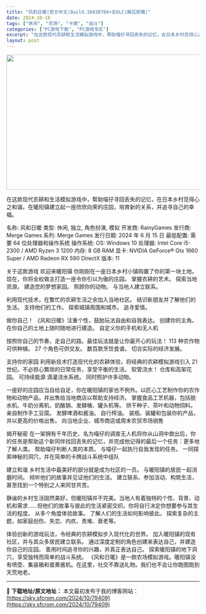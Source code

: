 ```yaml
---
title: "风和日暖|官方中文|Build.16038784+全DLC|解压即撸|"
date: 2024-10-16
tags: ["休闲", "农场", "卡牌", "战斗"]
categories: ["PC游戏下载", "PC游戏专区"]
excerpt: "在这款现代农耕和生活模拟游戏中，帮助喵仔寻回丢失的记忆，在日本乡村觅得心之和谐。在暖阳镇建立起一座欣欣向荣的庄园，培育新的关系，并追寻自己的幸福。 名称: 风和日暖 类型: 休闲, 独立, 角色扮演, 模拟 开发商: RainyGames 发行商: Merge Games 系列: Merge Gam&hellip;"
layout: post
---
```


<img class="aligncenter size-full wp-image-79406" src="https://sky.sfcrom.com/wp-content/uploads/2024/10/2024101608354199.webp" alt="" width="616" height="353" />

在这款现代农耕和生活模拟游戏中，帮助喵仔寻回丢失的记忆，在日本乡村觅得心之和谐。在暖阳镇建立起一座欣欣向荣的庄园，培育新的关系，并追寻自己的幸福。

名称: 风和日暖
类型: 休闲, 独立, 角色扮演, 模拟
开发商: RainyGames
发行商: Merge Games
系列: Merge Games
发行日期: 2024 年 6 月 15 日
最低配置:
需要 64 位处理器和操作系统
操作系统: OS: Windows 10
处理器: Intel Core i5-2300 / AMD Ryzen 3 1200
内存: 8 GB RAM
显卡: NVIDIA GeForce® Gtx 1660 Super / AMD Radeon RX 590
DirectX 版本: 11

关于这款游戏
欢迎来暖阳镇
你刚刚在一座日本乡村小镇购置了你的第一块土地。现在，你将全权做主打造一座令你引以为傲的庄园。
掌握农耕的艺术。
探索当地资源。
建造您的梦想家园。
照顾你的动物。
与当地人建立联系。

利用现代技术，在繁忙的农耕生活之余加入当地社区。
结识新朋友并了解他们的生活。
支持他们的工作。
探索城镇周围和城市。
追寻爱情。

做你自己！
《风和日暖》注重个性，鼓励玩法自由和自我表达。
创建你的主角。
在你自己的土地上随时随地进行建造。
自定义你的手机和无人机

按照你自己的节奏，走自己的路。最佳玩法就是让你最开心的玩法！
113 种农作物可供种植。
27 个角色可供交友。
数百款烹饪食谱。
切合实际的经济发展。

支持你的家园
利用新技术打造现代化的农耕体验，将经典的农耕模拟游戏引入 21 世纪。不必担心繁琐的日常任务，享受平衡的生活。
软管浇水！
仓库和高架花园。
可持续能源
滴灌浇水系统。
同时照护许多动物。

一座好的庄园应当自给自足，你在暖阳镇的家也不例外。以匠心工艺制作你的农作物和动物产品，并出售给当地商店以帮助支持经济。
掌握食品工艺机器，包括脱水机、牛奶分离机、奶酪锅、发酵桶、罐头机等。
烘干种子、茶叶和动物饲料。
亲自制作手工豆腐。
发酵啤酒和酱油。
自行榨油。
装瓶、装罐和包装你的产品，并以更高的价格出售。
向当地企业、城市商店或周末农贸市场销售

揭开秘密
在一架拥有千年历史、名为喵仔的调查无人机将你从山洞中救出后，你的任务是帮助这个新同伴找回丢失的记忆，并完成他记得的最后一个任务：更多地了解人类。
帮助喵仔判断人类的本质。
与喵仔一起执行自我发现的任务。
一同探索神秘的洞穴，并在简单的卡牌战斗系统中组队

建立和谐
乡村生活中最美好的部分就是成为社区的一员。
与暖阳镇的居民一起消磨时间。
倾听他们的故事并见证他们的生活。
建立联系、参加活动、构筑生活，甚至找到一个特别之人来同甘共苦。

静谧的乡村生活固然美好，但暖阳镇并不完美。当地人有着独特的个性、背景、动机和需求……但他们的故事与彼此的生活紧密交织。你将自行决定你想要参与其生活的程度。
从多个角度体验故事。
了解人们的生活如何影响彼此。
探索复杂的主题，如家庭创伤、失恋、内疚、责难、衰老等。

体验创新的游戏玩法，令经典的农耕模拟步入现代化的世界。
加入暖阳镇的现有社区，并与其众多居民建立联系。
通过深度定制的角色创建来表达自己，并建造你自己的庄园。
善用时间追寻你的兴趣，并真正表达自己。
探索暖阳镇的地下洞穴，享受独特而简单的战斗系统。
《风和日暖》是一款农场模拟游戏。暖阳镇没有喷壶、集装箱和蛋黄酱机。在这里，社交不靠送礼物。我们也不会让你跑图跑到天荒地老。

---
📖 **下载地址/原文地址：** 本文最初发布于我的博客网站：[https://sky.sfcrom.com/2024/10/79409](https://sky.sfcrom.com/2024/10/79409)
